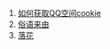 1. [如何获取QQ空间cookie](./articles/how-to-get-qzone-cookie.html)
2. [俗语来由](./articles/common-saying.html)
3. [落花](./articles/luo-hua.html)
